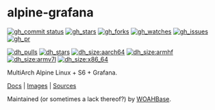 # alpine-grafana

[![gh_commit status][201]][151]
[![gh_stars][202]][152]
[![gh_forks][203]][153]
[![gh_watches][204]][154]
[![gh_issues][211]][161]
[![gh_pr][212]][162]

[![dh_pulls][205]][155]
[![dh_stars][206]][156]
[![dh_size:aarch64][208]][158]
[![dh_size:armhf][210]][160]
[![dh_size:armv7l][209]][159]
[![dh_size:x86_64][207]][157]

MultiArch Alpine Linux + S6 + Grafana.

[Docs][112] | [Images][155] | [Sources][151]

Maintained (or sometimes a lack thereof?) by [WOAHBase][110].

[110]: https://woahbase.online/
[112]: https://woahbase.online/images/alpine-grafana/

[151]: https://github.com/woahbase/alpine-grafana
[152]: https://github.com/woahbase/alpine-grafana/stargazers
[153]: https://github.com/woahbase/alpine-grafana/network/members
[154]: https://github.com/woahbase/alpine-grafana/watchers
[155]: https://hub.docker.com/r/woahbase/alpine-grafana
[156]: https://hub.docker.com/r/woahbase/alpine-grafana
[157]: https://hub.docker.com/r/woahbase/alpine-grafana/tags?name=x86_64&ordering=last_updated
[158]: https://hub.docker.com/r/woahbase/alpine-grafana/tags?name=aarch64&ordering=last_updated
[159]: https://hub.docker.com/r/woahbase/alpine-grafana/tags?name=armv7l&ordering=last_updated
[160]: https://hub.docker.com/r/woahbase/alpine-grafana/tags?name=armhf&ordering=last_updated
[161]: https://github.com/woahbase/alpine-grafana/issues
[162]: https://github.com/woahbase/alpine-grafana/pulls

[201]: https://img.shields.io/github/last-commit/woahbase/alpine-grafana?color=brightgreen&style=flat-square&logo=github
[202]: https://img.shields.io/github/stars/woahbase/alpine-grafana?color=brightgreen&style=flat-square&logo=github
[203]: https://img.shields.io/github/forks/woahbase/alpine-grafana?color=brightgreen&style=flat-square&logo=github
[204]: https://img.shields.io/github/watchers/woahbase/alpine-grafana?color=brightgreen&style=flat-square&logo=github
[205]: https://img.shields.io/docker/pulls/woahbase/alpine-grafana?color=brightgreen&style=flat-square&logo=docker&label=pulls
[206]: https://img.shields.io/docker/stars/woahbase/alpine-grafana?color=brightgreen&style=flat-square&logo=docker&label=stars
[207]: https://img.shields.io/docker/image-size/woahbase/alpine-grafana/x86_64?label=x86_64&color=brightgreen&style=flat-square&logo=docker
[208]: https://img.shields.io/docker/image-size/woahbase/alpine-grafana/aarch64?label=aarch64&color=brightgreen&style=flat-square&logo=docker
[209]: https://img.shields.io/docker/image-size/woahbase/alpine-grafana/armv7l?label=armv7l&color=brightgreen&style=flat-square&logo=docker
[210]: https://img.shields.io/docker/image-size/woahbase/alpine-grafana/armhf?label=armhf&color=brightgreen&style=flat-square&logo=docker
[211]: https://img.shields.io/github/issues/woahbase/alpine-grafana?color=brightgreen&style=flat-square&logo=github
[212]: https://img.shields.io/github/issues-pr/woahbase/alpine-grafana?color=brightgreen&style=flat-square&logo=github
